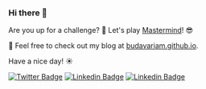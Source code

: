 ### Hi there 👋

Are you up for a challenge? :muscle: Let's play [Mastermind](https://matytermind.onrender.com/)! :sunglasses:


🔭 Feel free to check out my blog at [budavariam.github.io](https://budavariam.github.io).

Have a nice day! :sunny:

<!--
**budavariam/budavariam** is a ✨ _special_ ✨ repository because its `README.md` (this file) appears on your GitHub profile.

Here are some ideas to get you started:

- 🔭 I’m currently working on ...
- 🌱 I’m currently learning ...
- 👯 I’m looking to collaborate on ...
- 🤔 I’m looking for help with ...
- 💬 Ask me about ...
- 📫 How to reach me: ...
- 😄 Pronouns: ...
- ⚡ Fun fact: ...
-->

[![Twitter Badge](https://img.shields.io/badge/-@budavari-1ca0f1?style=flat-square&labelColor=1ca0f1&logo=twitter&logoColor=white&link=https://twitter.com/BudavariMatyas)](https://twitter.com/BudavariMatyas)
[![Linkedin Badge](https://img.shields.io/badge/-budavariam-blue?style=flat-square&logo=Linkedin&logoColor=white&link=https://www.linkedin.com/in/budavariam/)](https://www.linkedin.com/in/budavariam/)
[![Linkedin Badge](https://img.shields.io/badge/-Buy%20me%20a%20coffee-red?style=flat-square&logo=ko-fi&logoColor=white&link=https://ko-fi.com/V7V634HEX)](https://ko-fi.com/V7V634HEX)
